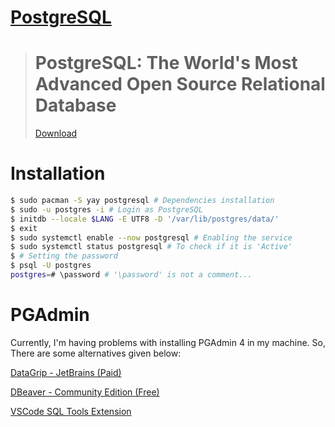 # [PostgreSQL](https://www.postgresql.org/)

> # PostgreSQL: The World's Most Advanced Open Source Relational Database
>
> [Download ](https://www.postgresql.org/download/)

# Installation

```bash
$ sudo pacman -S yay postgresql # Dependencies installation
$ sudo -u postgres -i # Login as PostgreSQL
$ initdb --locale $LANG -E UTF8 -D '/var/lib/postgres/data/'
$ exit
$ sudo systemctl enable --now postgresql # Enabling the service
$ sudo systemctl status postgresql # To check if it is 'Active'
$ # Setting the password
$ psql -U postgres
postgres=# \password # '\password' is not a comment...
```

# PGAdmin

Currently, I'm having problems with installing PGAdmin 4 in my machine. So, There are some alternatives given below:

[DataGrip - JetBrains (Paid)](https://www.jetbrains.com/datagrip/)

[DBeaver - Community Edition (Free)](https://dbeaver.io/download/)

[VSCode SQL Tools Extension](https://marketplace.visualstudio.com/items?itemName=mtxr.sqltools)

